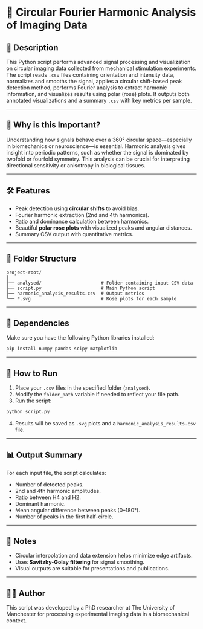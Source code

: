 
# 📘 Circular Fourier Harmonic Analysis of Imaging Data

## 📖 Description

This Python script performs advanced signal processing and visualization on circular imaging data collected from mechanical stimulation experiments. The script reads `.csv` files containing orientation and intensity data, normalizes and smooths the signal, applies a circular shift-based peak detection method, performs Fourier analysis to extract harmonic information, and visualizes results using polar (rose) plots. It outputs both annotated visualizations and a summary `.csv` with key metrics per sample.

---

## 🧠 Why is this Important?

Understanding how signals behave over a 360° circular space—especially in biomechanics or neuroscience—is essential. Harmonic analysis gives insight into periodic patterns, such as whether the signal is dominated by twofold or fourfold symmetry. This analysis can be crucial for interpreting directional sensitivity or anisotropy in biological tissues.

---

## 🛠️ Features

- Peak detection using **circular shifts** to avoid bias.
- Fourier harmonic extraction (2nd and 4th harmonics).
- Ratio and dominance calculation between harmonics.
- Beautiful **polar rose plots** with visualized peaks and angular distances.
- Summary CSV output with quantitative metrics.

---

## 📂 Folder Structure

```
project-root/
│
├── analysed/                      # Folder containing input CSV data
├── script.py                      # Main Python script
├── harmonic_analysis_results.csv  # Output metrics
└── *.svg                          # Rose plots for each sample
```

---

## 🧪 Dependencies

Make sure you have the following Python libraries installed:

```bash
pip install numpy pandas scipy matplotlib
```

---

## 🚀 How to Run

1. Place your `.csv` files in the specified folder (`analysed`).
2. Modify the `folder_path` variable if needed to reflect your file path.
3. Run the script:

```bash
python script.py
```

4. Results will be saved as `.svg` plots and a `harmonic_analysis_results.csv` file.

---

## 📊 Output Summary

For each input file, the script calculates:

- Number of detected peaks.
- 2nd and 4th harmonic amplitudes.
- Ratio between H4 and H2.
- Dominant harmonic.
- Mean angular difference between peaks (0–180°).
- Number of peaks in the first half-circle.

---

## 📝 Notes

- Circular interpolation and data extension helps minimize edge artifacts.
- Uses **Savitzky-Golay filtering** for signal smoothing.
- Visual outputs are suitable for presentations and publications.

---

## 👨‍🔬 Author

This script was developed by a PhD researcher at The University of Manchester for processing experimental imaging data in a biomechanical context.

